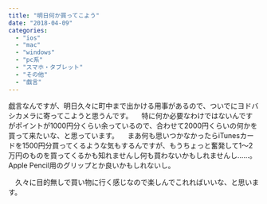 ```yaml
---
title: "明日何か買ってこよう"
date: "2018-04-09"
categories: 
  - "ios"
  - "mac"
  - "windows"
  - "pc系"
  - "スマホ・タブレット"
  - "その他"
  - "戯言"
---
```


戯言なんですが、明日久々に町中まで出かける用事があるので、ついでにヨドバシカメラに寄ってこようと思うんです。 　特に何か必要なわけではないんですがポイントが1000円分くらい余っているので、合わせて2000円くらいの何かを買って来たいな、と思っています。 　まあ何も思いつかなかったらiTunesカードを1500円分買ってくるような気もするんですが、もうちょっと奮発して1〜2万円のものを買ってくるかも知れませんし何も買わないかもしれませんし……。Apple Pencil用のグリップとか良いかもしれないし。

　久々に目的無しで買い物に行く感じなので楽しんでこれればいいな、と思います。

